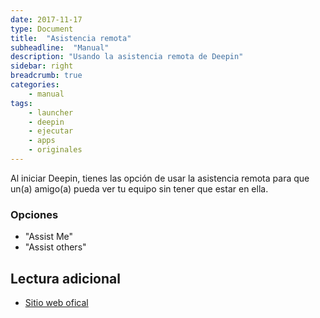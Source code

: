 ```yaml
---
date: 2017-11-17
type: Document
title:  "Asistencia remota"
subheadline:  "Manual"
description: "Usando la asistencia remota de Deepin"
sidebar: right
breadcrumb: true
categories:
    - manual
tags:
    - launcher
    - deepin
    - ejecutar
    - apps
    - originales
---
```

Al iniciar Deepin, tienes las opción de usar la asistencia remota para que un(a) amigo(a) pueda ver tu equipo sin tener que estar en ella.

### Opciones
* "Assist Me"
* "Assist others"

## Lectura adicional

* [Sitio web ofical](https://www.deepin.org/es/original/deepin-remote-assistance/)




